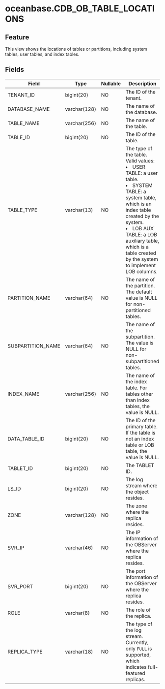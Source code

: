 # oceanbase.CDB_OB_TABLE_LOCATIONS
## Feature
This view shows the locations of tables or partitions, including system tables, user tables, and index tables.
## Fields

| Field | Type | Nullable | Description |
| --- | --- | --- | --- |
| TENANT_ID | bigint(20) | NO | The ID of the tenant. |
| DATABASE_NAME | varchar(128) | NO | The name of the database. |
| TABLE_NAME | varchar(256) | NO | The name of the table. |
| TABLE_ID | bigint(20) | NO | The ID of the table. |
| TABLE_TYPE | varchar(13) | NO | The type of the table. Valid values:<li>USER TABLE: a user table.<li>SYSTEM TABLE: a system table, which is an index table created by the system.<li>LOB AUX TABLE: a LOB auxiliary table, which is a table created by the system to implement LOB columns. |
| PARTITION_NAME | varchar(64) | NO | The name of the partition. The default value is NULL for non-partitioned tables. |
| SUBPARTITION_NAME | varchar(64) | NO | The name of the subpartition. The value is NULL for non-subpartitioned tables. |
| INDEX_NAME | varchar(256) | NO | The name of the index table. For tables other than index tables, the value is NULL. |
| DATA_TABLE_ID | bigint(20) | NO | The ID of the primary table. If the table is not an index table or LOB table, the value is NULL. |
| TABLET_ID | bigint(20) | NO | The TABLET ID. |
| LS_ID | bigint(20) | NO | The log stream where the object resides. |
| ZONE | varchar(128) | NO | The zone where the replica resides. |
| SVR_IP | varchar(46) | NO | The IP information of the OBServer where the replica resides. |
| SVR_PORT | bigint(20) | NO | The port information of the OBServer where the replica resides. |
| ROLE | varchar(8) | NO | The role of the replica. |
| REPLICA_TYPE | varchar(18) | NO | The type of the log stream. Currently, only `FULL` is supported, which indicates full-featured replicas. |
